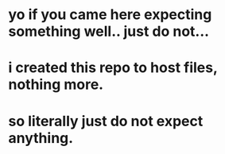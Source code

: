 # yo if you came here expecting something well.. just do not...
# i created this repo to host files, nothing more.

# so literally just do not expect anything.
